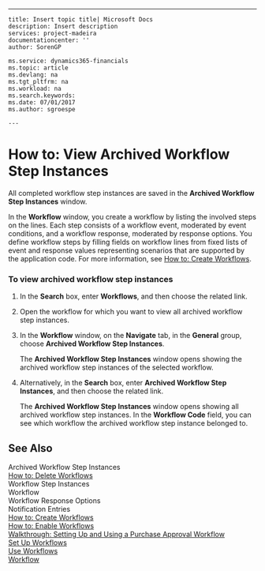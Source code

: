 ---
    title: Insert topic title| Microsoft Docs
    description: Insert description
    services: project-madeira
    documentationcenter: ''
    author: SorenGP

    ms.service: dynamics365-financials
    ms.topic: article
    ms.devlang: na
    ms.tgt_pltfrm: na
    ms.workload: na
    ms.search.keywords:
    ms.date: 07/01/2017
    ms.author: sgroespe

    ---
# How to: View Archived Workflow Step Instances
All completed workflow step instances are saved in the **Archived Workflow Step Instances** window.  
  
 In the **Workflow** window, you create a workflow by listing the involved steps on the lines. Each step consists of a workflow event, moderated by event conditions, and a workflow response, moderated by response options. You define workflow steps by filling fields on workflow lines from fixed lists of event and response values representing scenarios that are supported by the application code. For more information, see [How to: Create Workflows](../how-to-create-workflows.md).  
  
### To view archived workflow step instances  
  
1.  In the **Search** box, enter **Workflows**, and then choose the related link.  
  
2.  Open the workflow for which you want to view all archived workflow step instances.  
  
3.  In the **Workflow** window, on the **Navigate** tab, in the **General** group, choose **Archived Workflow Step Instances**.  
  
     The **Archived Workflow Step Instances** window opens showing the archived workflow step instances of the selected workflow.  
  
4.  Alternatively, in the **Search** box, enter **Archived Workflow Step Instances**, and then choose the related link.  
  
     The **Archived Workflow Step Instances** window opens showing all archived workflow step instances. In the **Workflow Code** field, you can see which workflow the archived workflow step instance belonged to.  
  
## See Also  
 Archived Workflow Step Instances   
 [How to: Delete Workflows](../how-to-delete-workflows.md)   
 Workflow Step Instances   
 Workflow   
 Workflow Response Options   
 Notification Entries   
 [How to: Create Workflows](../how-to-create-workflows.md)   
 [How to: Enable Workflows](../how-to-enable-workflows.md)   
 [Walkthrough: Setting Up and Using a Purchase Approval Workflow](../walkthrough-setting-up-and-using-a-purchase-approval-workflow.md)   
 [Set Up Workflows](../set-up-workflows.md)   
 [Use Workflows](../use-workflows.md)   
 [Workflow](../workflow.md)